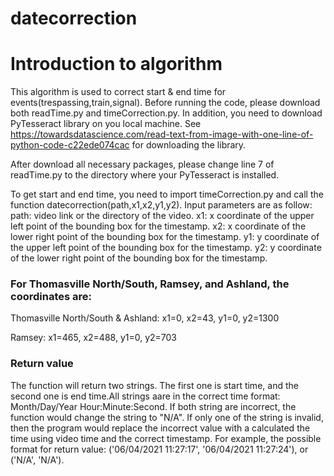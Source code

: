 # datecorrection

# Introduction to algorithm
 This algorithm is used to correct start & end time for events(trespassing,train,signal). Before running the code, please download both readTime.py and timeCorrection.py. In addition, you need to download PyTesseract library on you local machine. See https://towardsdatascience.com/read-text-from-image-with-one-line-of-python-code-c22ede074cac for downloading the library. 
 
 After download all necessary packages, please change line 7 of readTime.py to the directory where your PyTesseract is installed.
 
 To get start and end time, you need to import timeCorrection.py and call the function datecorrection(path,x1,x2,y1,y2). Input parameters are as follow:
path: video link or the directory of the video.
x1: x coordinate of the upper left point of the bounding box for the timestamp.
x2: x coordinate of the lower right point of the bounding box for the timestamp.
y1: y coordinate of the upper left point of the bounding box for the timestamp.
y2: y coordinate of the lower right point of the bounding box for the timestamp.


### For Thomasville North/South, Ramsey, and Ashland, the coordinates are:

Thomasville North/South & Ashland: x1=0, x2=43, y1=0, y2=1300

Ramsey: x1=465, x2=488, y1=0, y2=703

### Return value
The function will return two strings. The first one is start time, and the second one is end time.All strings aare in the correct time format: Month/Day/Year Hour:Minute:Second. If both string are incorrect, the function would change the string to "N/A". If only one of the string is invalid, then the program would replace the incorrect value with a calculated the time using video time and the correct timestamp.
For example, the possible format for return value: ('06/04/2021 11:27:17', '06/04/2021 11:27:24'), or ('N/A', 'N/A').
